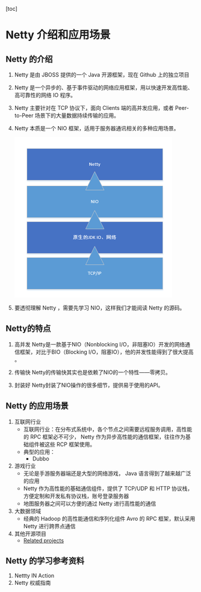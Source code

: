 [toc]



# Netty 介绍和应用场景

## Netty 的介绍

1. Netty 是由 JBOSS 提供的一个 Java 开源框架，现在 Github 上的独立项目

2. Netty 是一个异步的、基于事件驱动的网络应用框架，用以快速开发高性能、高可靠性的网络 IO 程序。

3. Netty 主要针对在 TCP 协议下，面向 Clients 端的高并发应用，或者 Peer-to-Peer 场景下的大量数据持续传输的应用。

4. Netty 本质是一个 NIO 框架，适用于服务器通讯相关的多种应用场景。

   ![]( https://raw.githubusercontent.com/HomanLiang/pictures/main/study-demo/netty-demo/1.png )

5. 要透彻理解 Netty ，需要先学习 NIO，这样我们才能阅读 Netty 的源码。



## Netty的特点
1. 高并发
Netty是一款基于NIO（Nonblocking I/O，非阻塞IO）开发的网络通信框架，对比于BIO（Blocking I/O，阻塞IO），他的并发性能得到了很大提高 。

2. 传输快
Netty的传输快其实也是依赖了NIO的一个特性——零拷贝。

3. 封装好
    Netty封装了NIO操作的很多细节，提供易于使用的API。

  

## Netty 的应用场景

1. 互联网行业
   - 互联网行业：在分布式系统中，各个节点之间需要远程服务调用，高性能的 RPC 框架必不可少， Netty 作为异步高性能的通信框架，往往作为基础组件被这些 RCP 框架使用。
   - 典型的应用：
     - Dubbo
2. 游戏行业
   - 无论是手游服务器端还是大型的网络游戏， Java 语言得到了越来越广泛的应用
   - Netty 作为高性能的基础通信组件，提供了 TCP/UDP 和 HTTP 协议栈，方便定制和开发私有协议栈，账号登录服务器
   - 地图服务器之间可以方便的通过 Netty 进行高性能的通信
3. 大数据领域
   - 经典的 Hadoop 的高性能通信和序列化组件 Avro 的 RPC 框架，默认采用 Netty 进行跨界点通信
4. 其他开源项目
   - [Related projects](https://netty.io/wiki/related-projects.html)



## Netty 的学习参考资料

1. Nettty IN Action
2. Netty 权威指南













